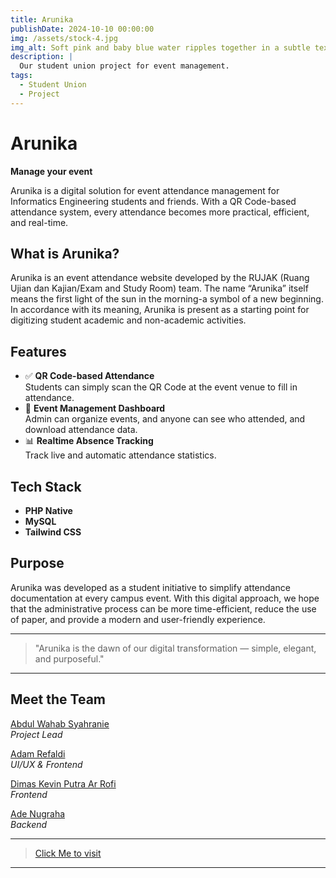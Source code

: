 ```yaml
---
title: Arunika
publishDate: 2024-10-10 00:00:00
img: /assets/stock-4.jpg
img_alt: Soft pink and baby blue water ripples together in a subtle texture.
description: |
  Our student union project for event management.
tags:
  - Student Union
  - Project
---
```


# Arunika
**Manage your event**

Arunika is a digital solution for event attendance management for Informatics Engineering students and friends. With a QR Code-based attendance system, every attendance becomes more practical, efficient, and real-time.

## What is Arunika?
Arunika is an event attendance website developed by the RUJAK (Ruang Ujian dan Kajian/Exam and Study Room) team. The name “Arunika” itself means the first light of the sun in the morning-a symbol of a new beginning. In accordance with its meaning, Arunika is present as a starting point for digitizing student academic and non-academic activities.

## Features
- ✅ **QR Code-based Attendance**  
  Students can simply scan the QR Code at the event venue to fill in attendance.
- 📅 **Event Management Dashboard**  
  Admin can organize events, and anyone can see who attended, and download attendance data.
- 📊 **Realtime Absence Tracking**  
  Track live and automatic attendance statistics.

## Tech Stack
- **PHP Native**
- **MySQL**
- **Tailwind CSS**

## Purpose
Arunika was developed as a student initiative to simplify attendance documentation at every campus event. With this digital approach, we hope that the administrative process can be more time-efficient, reduce the use of paper, and provide a modern and user-friendly experience.

---

> "Arunika is the dawn of our digital transformation — simple, elegant, and purposeful."

---

## Meet the Team
[Abdul Wahab Syahranie](https://github.com/wahabsyahranie "Wahab's Github Profile")  
_Project Lead_

[Adam Refaldi](https://github.com/me "Adam's Github Profile")  
_UI/UX & Frontend_

[Dimas Kevin Putra Ar Rofi](https://github.com/pinzii-maz "Dimas Github Profile")  
_Frontend_

[Ade Nugraha](https://github.com/ade-nugraha306 "Ade's Github Profile")  
_Backend_

---

> [Click Me to visit](https://arunika.tipolnes.com/ "Visit Arunika website")
---
